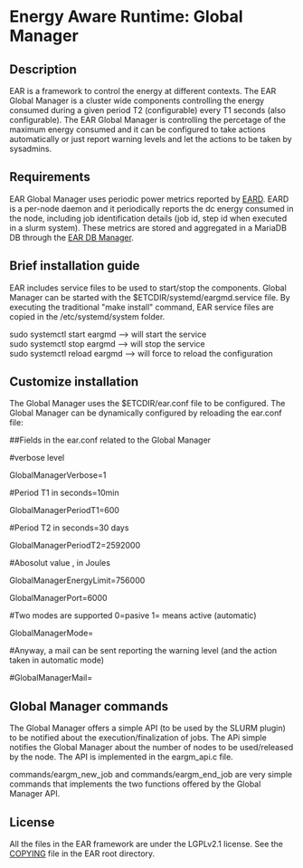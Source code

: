 # Energy Aware Runtime: Global Manager
Description
-----------

EAR is a framework to control the energy at different contexts. The EAR Global Manager is a cluster wide components controlling the energy consumed during a given period T2 (configurable) every T1 seconds (also configurable). The EAR Global Manager is controlling the percetage of the maximum energy consumed and it can be configured to take actions automatically or just report warning levels and let the actions to be taken by sysadmins. 

Requirements
------------

EAR Global Manager uses periodic power metrics reported by [EARD](../daemon/README.md). EARD is a per-node daemon and it periodically reports the dc energy consumed in the node, including job identification details (job id, step id when executed in a slurm system). These metrics are stored and aggregated in a MariaDB DB through the [EAR DB Manager](../database_cache/REAME.md).

Brief installation guide
------------------------

EAR includes service files to be used to start/stop the components. Global Manager can be started with the $ETCDIR/systemd/eargmd.service file. By executing the traditional "make install" command, EAR service files are copied in the /etc/systemd/system folder.

sudo systemctl start eargmd --> will start the service 
</br>sudo systemctl stop eargmd --> will stop the service 
</br>sudo systemctl reload eargmd --> will force to reload the configuration  

Customize installation
----------------------

The Global Manager uses the $ETCDIR/ear.conf file to be configured. The Global Manager can be dynamically configured by reloading the ear.conf file:

##Fields in the ear.conf related to the Global Manager

#verbose level

GlobalManagerVerbose=1

#Period T1 in seconds=10min

GlobalManagerPeriodT1=600

#Period T2 in seconds=30 days

GlobalManagerPeriodT2=2592000

#Abosolut value , in Joules

GlobalManagerEnergyLimit=756000

GlobalManagerPort=6000

#Two modes are supported 0=pasive 1= means active (automatic)

GlobalManagerMode=

#Anyway, a mail can be sent reporting the warning level (and the action taken in automatic mode)

#GlobalManagerMail=



Global Manager commands
----------------------

The Global Manager  offers a simple API (to be used by the SLURM plugin) to be notified about the execution/finalization of jobs. The APi simple notifies the Global Manager about the number of nodes to be used/released by the node. The API is implemented in the eargm_api.c file.

commands/eargm_new_job and commands/eargm_end_job are very simple commands that implements the two functions offered by the Global Manager API.


License
-------
All the files in the EAR framework are under the LGPLv2.1 license. See the [COPYING](../../COPYING) file in the EAR root directory.  
